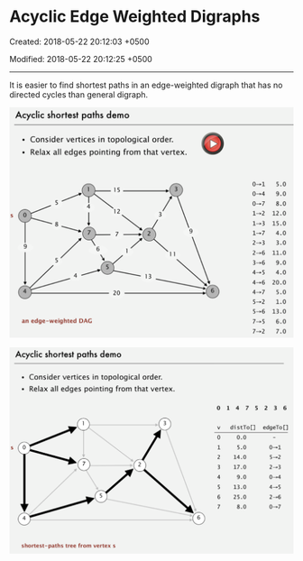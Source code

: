 # Acyclic Edge Weighted Digraphs

Created: 2018-05-22 20:12:03 +0500

Modified: 2018-05-22 20:12:25 +0500

---

It is easier to find shortest paths in an edge-weighted digraph that has no directed cycles than general digraph.

![image](media/Acyclic-Edge-Weighted-Digraphs-image1.png)

![image](media/Acyclic-Edge-Weighted-Digraphs-image2.png)
